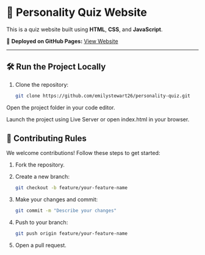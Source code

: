 # 🧠 Personality Quiz Website

This is a quiz website built using **HTML**, **CSS**, and **JavaScript**.

🚀 **Deployed on GitHub Pages:** [View Website](https://github.com/emilystewart26/personality-quiz.git)

---

## 🛠️ Run the Project Locally

1. Clone the repository:

   ```bash
   git clone https://github.com/emilystewart26/personality-quiz.git
Open the project folder in your code editor.

Launch the project using Live Server or open index.html in your browser.

## 🤝 Contributing Rules

We welcome contributions! Follow these steps to get started:

1. Fork the repository.

2. Create a new branch:

   ```bash
   git checkout -b feature/your-feature-name

3. Make your changes and commit:

   ```bash
   git commit -m "Describe your changes"

4. Push to your branch:

   ```bash
   git push origin feature/your-feature-name

5. Open a pull request.
